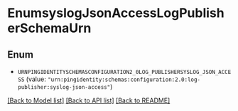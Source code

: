# EnumsyslogJsonAccessLogPublisherSchemaUrn

## Enum


* `URNPINGIDENTITYSCHEMASCONFIGURATION2_0LOG_PUBLISHERSYSLOG_JSON_ACCESS` (value: `"urn:pingidentity:schemas:configuration:2.0:log-publisher:syslog-json-access"`)


[[Back to Model list]](../README.md#documentation-for-models) [[Back to API list]](../README.md#documentation-for-api-endpoints) [[Back to README]](../README.md)


